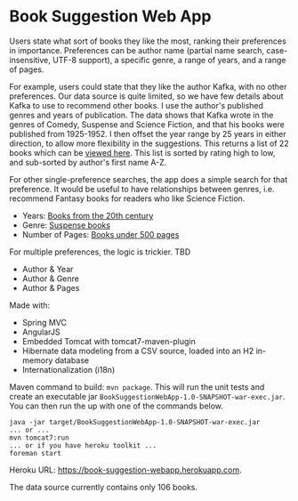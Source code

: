 # Book Suggestion Web App

Users state what sort of books they like the most, ranking their preferences in importance. Preferences can be author name (partial name search, case-insensitive, UTF-8 support), a specific genre, a range of years, and a range of pages.

For example, users could state that they like the author Kafka, with no other preferences. Our data source is quite limited, so we have few details about Kafka to use to recommend other books. I use the author's published genres and years of publication. The data shows that Kafka wrote in the genres of Comedy, Suspense and Science Fiction, and that his books were published from 1925-1952. I then offset the year range by 25 years in either direction, to allow more flexibility in the suggestions. This returns a list of 22 books which can be [viewed here](https://book-suggestion-webapp.herokuapp.com/suggestions?preference1=Author&author=Kafka). This list is sorted by rating high to low, and sub-sorted by author's first name A-Z.

For other single-preference searches, the app does a simple search for that preference. It would be useful to have relationships between genres, i.e. recommend Fantasy books for readers who like Science Fiction. 
 * Years: [Books from the 20th century](https://book-suggestion-webapp.herokuapp.com/suggestions?preference1=Years&minYear=1900&maxYear=2000)
 * Genre: [Suspense books](https://book-suggestion-webapp.herokuapp.com/suggestions?preference1=Genre&genre=Drama)
 * Number of Pages: [Books under 500 pages](https://book-suggestion-webapp.herokuapp.com/suggestions?preference1=Pages&minPages=0&maxPages=500)

For multiple preferences, the logic is trickier. TBD
 * Author & Year
 * Author & Genre
 * Author & Pages

Made with:
  * Spring MVC
  * AngularJS
  * Embedded Tomcat with tomcat7-maven-plugin
  * Hibernate data modeling from a CSV source, loaded into an H2 in-memory database
  * Internationalization (i18n)

Maven command to build: `mvn package`. This will run the unit tests and create an executable jar `BookSuggestionWebApp-1.0-SNAPSHOT-war-exec.jar`. You can then run the up with one of the commands below.
```
java -jar target/BookSuggestionWebApp-1.0-SNAPSHOT-war-exec.jar
... or ...
mvn tomcat7:run
... or if you have heroku toolkit ...
foreman start
```
Heroku URL: https://book-suggestion-webapp.herokuapp.com.

The data source currently contains only 106 books.
